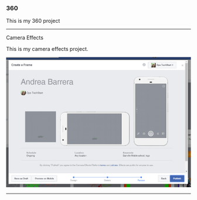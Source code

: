 ### 360

This is my 360 project

<script src="//360.vizor.io/scripts/embed.js" data-vizorurl="//360.vizor.io/embed/v/rjrjo" ></script>

***

Camera Effects

This is my camera effects project.

![andrea danville middle school](https://github.com/Barrera316/Barrera316.github.io/blob/master/andrea%20danville%20middle%20school.PNG?raw=true "Optional Title")

***
